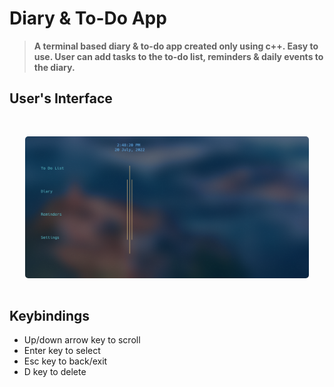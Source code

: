 <!-- <div style="padding: 16px 16px; background: linear-gradient(135deg, #333, #111"> -->

# Diary &amp; To-Do App

>**A terminal based diary & to-do app created only using c++. Easy to use. User can add tasks to the to-do list, reminders & daily events to the diary.**

## User's Interface

<div style="display: flex; justify-content: center; margin: 48px 0">
  <img src="./assets/mainMenu.png" style="border-radius: 5px;  width: 90%;">
</div>

## Keybindings

- Up/down arrow key to scroll
- Enter key to select
- Esc key to back/exit
- D key to delete

<!-- </div> -->
